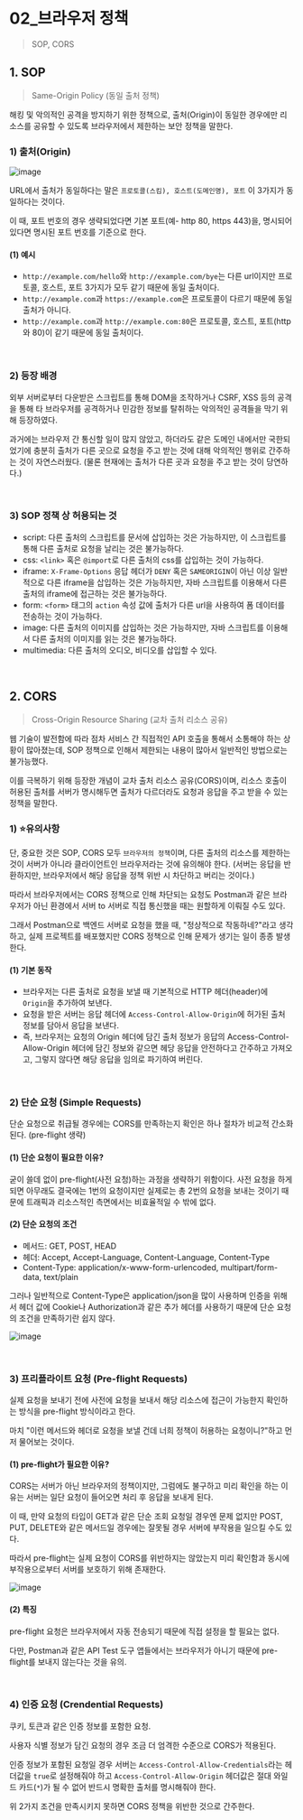 # 02_브라우저 정책

> SOP, CORS

## 1. SOP

> Same-Origin Policy (동일 출처 정책)

해킹 및 악의적인 공격을 방지하기 위한 정책으로, 출처(Origin)이 동일한 경우에만 리소스를 공유할 수 있도록 브라우저에서 제한하는 보안 정책을 말한다.

### 1) 출처(Origin)

![image](https://github.com/user-attachments/assets/94cebbc7-6c10-4d11-854e-187d49a022d8)

URL에서 출처가 동일하다는 말은 `프로토콜(스킴), 호스트(도메인명), 포트` 이 3가지가 동일하다는 것이다.

이 때, 포트 번호의 경우 생략되었다면 기본 포트(예- http 80, https 443)을, 명시되어 있다면 명시된 포트 번호를 기준으로 한다.

#### (1) 예시

- `http://example.com/hello`와 `http://example.com/bye`는 다른 url이지만 프로토콜, 호스트, 포트 3가지가 모두 같기 때문에 동일 출처이다.
- `http://example.com`과 `https://example.com`은 프로토콜이 다르기 때문에 동일 출처가 아니다.
- `http://example.com`과 `http://example.com:80`은 프로토콜, 호스트, 포트(http와 80)이 같기 때문에 동일 출처이다.

<br>

### 2) 등장 배경

외부 서버로부터 다운받은 스크립트를 통해 DOM을 조작하거나 CSRF, XSS 등의 공격을 통해 타 브라우저를 공격하거나 민감한 정보를 탈취하는 악의적인 공격들을 막기 위해 등장하였다.

과거에는 브라우저 간 통신할 일이 많지 않았고, 하더라도 같은 도메인 내에서만 국한되었기에 충분히 출처가 다른 곳으로 요청을 주고 받는 것에 대해 악의적인 행위로 간주하는 것이 자연스러웠다. (물론 현재에는 출처가 다른 곳과 요청을 주고 받는 것이 당연하다.)

<br>

### 3) SOP 정책 상 허용되는 것

- script: 다른 출처의 스크립트를 문서에 삽입하는 것은 가능하지만, 이 스크립트를 통해 다른 출처로 요청을 날리는 것은 불가능하다.
- css: `<link>` 혹은 `@import`로 다른 출처의 css를 삽입하는 것이 가능하다.
- iframe: `X-Frame-Options` 응답 헤더가 `DENY` 혹은 `SAMEORIGIN`이 아닌 이상 일반적으로 다른 iframe을 삽입하는 것은 가능하지만, 자바 스크립트를 이용해서 다른 출처의 iframe에 접근하는 것은 불가능하다.
- form: `<form>` 태그의 `action` 속성 값에 출처가 다른 url을 사용하여 폼 데이터를 전송하는 것이 가능하다.
- image: 다른 출처의 이미지를 삽입하는 것은 가능하지만, 자바 스크립트를 이용해서 다른 출처의 이미지를 읽는 것은 불가능하다.
- multimedia: 다른 출처의 오디오, 비디오를 삽입할 수 있다.

<br>

## 2. CORS

> Cross-Origin Resource Sharing (교차 출처 리소스 공유)

웹 기술이 발전함에 따라 점차 서비스 간 직접적인 API 호출을 통해서 소통해야 하는 상황이 많아졌는데, SOP 정책으로 인해서 제한되는 내용이 많아서 일반적인 방법으로는 불가능했다.

이를 극복하기 위해 등장한 개념이 교차 출처 리소스 공유(CORS)이며, 리소스 호출이 허용된 출처를 서버가 명시해두면 출처가 다르더라도 요청과 응답을 주고 받을 수 있는 정책을 말한다.

### 1) ⭐유의사항

단, 중요한 것은 SOP, CORS 모두 `브라우저의 정책`이며, 다른 출처의 리소스를 제한하는 것이 서버가 아니라 클라이언트인 브라우저라는 것에 유의해야 한다. (서버는 응답을 반환하지만, 브라우저에서 해당 응답을 정책 위반 시 차단하고 버리는 것이다.)

따라서 브라우저에서는 CORS 정책으로 인해 차단되는 요청도 Postman과 같은 브라우저가 아닌 환경에서 서버 to 서버로 직접 통신했을 때는 원할하게 이뤄질 수도 있다.

그래서 Postman으로 백엔드 서버로 요청을 했을 때, "정상적으로 작동하네?"라고 생각하고, 실제 프로젝트를 배포했지만 CORS 정책으로 인해 문제가 생기는 일이 종종 발생한다.

#### (1) 기본 동작

- 브라우저는 다른 출처로 요청을 보낼 때 기본적으로 HTTP 헤더(header)에 `Origin`을 추가하여 보낸다.
- 요청을 받은 서버는 응답 헤더에 `Access-Control-Allow-Origin`에 허가된 출처 정보를 담아서 응답을 보낸다.
- 즉, 브라우저는 요청의 Origin 헤더에 담긴 출처 정보가 응답의 Access-Control-Allow-Origin 헤더에 담긴 정보와 같으면 헤당 응답을 안전하다고 간주하고 가져오고, 그렇지 않다면 해당 응답을 임의로 파기하여 버린다.



<br>

### 2) 단순 요청 (Simple Requests)

단순 요청으로 취급될 경우에는 CORS를 만족하는지 확인은 하나 절차가 비교적 간소화된다. (pre-flight 생략)

#### (1) 단순 요청이 필요한 이유?

굳이 쓸데 없이 pre-flight(사전 요청)하는 과정을 생략하기 위함이다. 사전 요청을 하게 되면 아무래도 결국에는 1번의 요청이지만 실제로는 총 2번의 요청을 보내는 것이기 때문에 트래픽과 리소스적인 측면에서는 비효율적일 수 밖에 없다.

#### (2) 단순 요청의 조건

- 메서드: GET, POST, HEAD
- 헤더: Accept, Accept-Language, Content-Language, Content-Type
- Content-Type: application/x-www-form-urlencoded, multipart/form-data, text/plain

그러나 일반적으로 Content-Type은 application/json을 많이 사용하며 인증을 위해서 헤더 값에 Cookie나 Authorization과 같은 추가 헤더를 사용하기 때문에 단순 요청의 조건을 만족하기란 쉽지 않다.

![image](https://github.com/user-attachments/assets/5527585e-b4cd-48a8-8250-a081864430ea)

<br>

### 3) 프리플라이트 요청 (Pre-flight Requests)

실제 요청을 보내기 전에 사전에 요청을 보내서 해당 리소스에 접근이 가능한지 확인하는 방식을 pre-flight 방식이라고 한다.

마치 "이런 메서드와 헤더로 요청을 보낼 건데 너희 정책이 허용하는 요청이니?"하고 먼저 물어보는 것이다.

#### (1) pre-flight가 필요한 이유?

CORS는 서버가 아닌 브라우저의 정책이지만, 그럼에도 불구하고 미리 확인을 하는 이유는 서버는 일단 요청이 들어오면 처리 후 응답을 보내게 된다.

이 때, 만약 요청의 타입이  GET과 같은 단순 조회 요청일 경우엔 문제 없지만 POST, PUT, DELETE와 같은 메서드일 경우에는 잘못될 경우 서버에 부작용을 일으킬 수도 있다.

따라서 pre-flight는 실제 요청이 CORS를 위반하지는 않았는지 미리 확인함과 동시에 부작용으로부터 서버를 보호하기 위해 존재한다.

![image](https://github.com/user-attachments/assets/b7c6086d-71c9-4f9f-88ba-497c5106ede0)

#### (2) 특징

pre-flight 요청은 브라우저에서 자동 전송되기 때문에 직접 설정을 할 필요는 없다.

다만, Postman과 같은 API Test 도구 앱들에서는 브라우저가 아니기 때문에 pre-flight를 보내지 않는다는 것을 유의.

<br>

### 4) 인증 요청 (Crendential Requests)

쿠키, 토큰과 같은 인증 정보를 포함한 요청.

사용자 식별 정보가 담긴 요청의 경우 조금 더 엄격한 수준으로 CORS가 적용된다.

인증 정보가 포함된 요청일 경우 서버는 `Access-Control-Allow-Credentials`라는 헤더값을 `true`로 설정해줘야 하고 `Access-Control-Allow-Origin` 헤더값은 절대 와일드 카드(`*`)가 될 수 없어 반드시 명확한 출처를 명시해줘야 한다.

위 2가지 조건을 만족시키지 못하면 CORS 정책을 위반한 것으로 간주한다.



